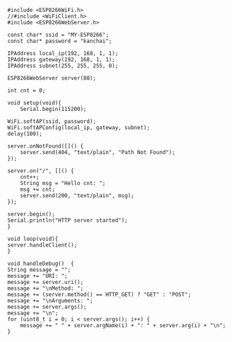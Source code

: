 	#include <ESP8266WiFi.h>
	//#include <WiFiClient.h>
	#include <ESP8266WebServer.h>

	const char* ssid = "MY-ESP8266";
	const char* password = "kanchai";

	IPAddress local_ip(192, 168, 1, 1);
	IPAddress gateway(192, 168, 1, 1);
	IPAddress subnet(255, 255, 255, 0);

	ESP8266WebServer server(80);

	int cnt = 0;

	void setup(void){
		Serial.begin(115200);

	WiFi.softAP(ssid, password);
	WiFi.softAPConfig(local_ip, gateway, subnet);
	delay(100);

	server.onNotFound([]() {
		server.send(404, "text/plain", "Path Not Found");
	});

	server.on("/", []() {
		cnt++;
		String msg = "Hello cnt: ";
		msg += cnt;
		server.send(200, "text/plain", msg);
	});

	server.begin();
	Serial.println("HTTP server started");
	}

	void loop(void){
  	server.handleClient();
	}

	void handleDebug()  {
  	String message = "";
  	message += "URI: ";
  	message += server.uri();
  	message += "\nMethod: ";
  	message += (server.method() == HTTP_GET) ? "GET" : "POST";
  	message += "\nArguments: ";
  	message += server.args(); 
  	message += "\n";
  	for (uint8_t i = 0; i < server.args(); i++) {
    	message += " " + server.argName(i) + ": " + server.arg(i) + "\n";
  	}
